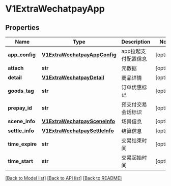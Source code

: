 # V1ExtraWechatpayApp

## Properties
Name | Type | Description | Notes
------------ | ------------- | ------------- | -------------
**app_config** | [**V1ExtraWechatpayAppConfig**](V1ExtraWechatpayAppConfig.md) | app拉起支付配置信息 | [optional] 
**attach** | **str** | 元数据 | [optional] 
**detail** | [**V1ExtraWechatpayDetail**](V1ExtraWechatpayDetail.md) | 商品详情 | [optional] 
**goods_tag** | **str** | 订单优惠标记 | [optional] 
**prepay_id** | **str** | 预支付交易会话标识 | [optional] 
**scene_info** | [**V1ExtraWechatpaySceneInfo**](V1ExtraWechatpaySceneInfo.md) | 场景信息 | [optional] 
**settle_info** | [**V1ExtraWechatpaySettleInfo**](V1ExtraWechatpaySettleInfo.md) | 结算信息 | [optional] 
**time_expire** | **str** | 交易结束时间 | [optional] 
**time_start** | **str** | 交易起始时间 | [optional] 

[[Back to Model list]](../README.md#documentation-for-models) [[Back to API list]](../README.md#documentation-for-api-endpoints) [[Back to README]](../README.md)



